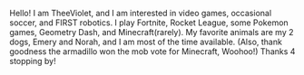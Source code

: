 Hello! I am TheeViolet, and I am interested in video games, occasional soccer, and FIRST robotics. I play Fortnite, Rocket League, some Pokemon games, Geometry Dash, and Minecraft(rarely). My favorite animals are my 2 dogs, Emery and Norah, and I am most of the time available. (Also, thank goodness the armadillo won the mob vote for Minecraft, Woohoo!) Thanks 4 stopping by!

<!---
TheeViolet/TheeViolet is a ✨ special ✨ repository because its `README.md` (this file) appears on your GitHub profile.
You can click the Preview link to take a look at your changes.
--->
